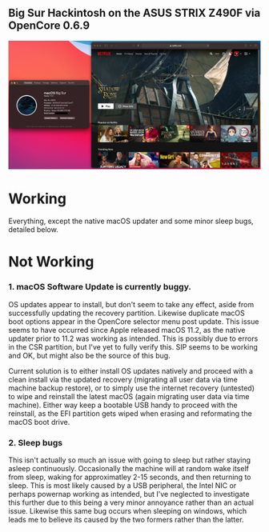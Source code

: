 ## Big Sur Hackintosh on the ASUS STRIX Z490F via OpenCore 0.6.9
![HW info + HW Acceleration](static/HW-acceleration-ok.jpg)


# Working
Everything, except the native macOS updater and some minor sleep bugs, detailed below.


# Not Working
### 1. macOS Software Update is currently buggy.
OS updates appear to install, but don't seem to take any effect, aside from successfully updating the recovery partition. Likewise duplicate macOS boot options appear in the OpenCore selector menu post update. This issue seems to have occurred since Apple released macOS 11.2, as the native updater prior to 11.2 was working as intended. This is possibly due to errors in the CSR partition, but I've yet to fully verify this. SIP seems to be working and OK, but might also be the source of this bug.

Current solution is to either install OS updates natively and proceed with a clean install via the updated recovery (migrating all user data via time machine backup restore), or to simply use the internet recovery (untested) to wipe and reinstall the latest macOS (again migrating user data via time machine). Either way keep a bootable USB handy to proceed with the reinstall, as the EFI partition gets wiped when erasing and reformating the macOS boot drive.

### 2. Sleep bugs
This isn't actually so much an issue with going to sleep but rather staying asleep continuously. Occasionally the machine will at random wake itself from sleep, waking for approximatley 2-15 seconds, and then returning to sleep. This is most likely caused by a USB peripheral, the Intel NIC or perhaps powernap working as intended, but I've neglected to investigate this further due to this being a very minor annoyance rather than an actual issue. Likewise this same bug occurs when sleeping on windows, which leads me to believe its caused by the two formers rather than the latter.
